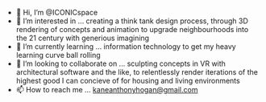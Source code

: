 - 👋 Hi, I’m @ICONICspace
- 👀 I’m interested in ... creating a think tank design process, through 3D rendering of concepts and animation to upgrade neighbourhoods into the 21 century with generious imagining 
- 🌱 I’m currently learning ... information technology to get my heavy learning curve ball rolling
- 💞️ I’m looking to collaborate on ... sculpting concepts in VR with architectural software and the like, to relentlessly render iterations of the highest good I can concieve of for housing and living environments
- 📫 How to reach me ... kaneanthonyhogan@gmail.com

<!---
ICONICspace/ICONICspace is a ✨ special ✨ repository because its `README.md` (this file) appears on your GitHub profile.
You can click the Preview link to take a look at your changes.
--->
